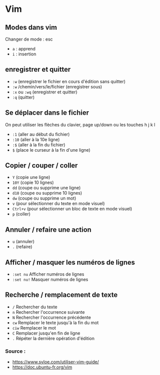 # Vim 

## Modes dans vim

Changer de mode : esc
- `a` : apprend
- `i` : insertion

## enregistrer et quitter

- `:w` (enregistrer le fichier en cours d'édition sans quitter)
- `:w` /chemin/vers/le/fichier (enregistrer sous)
- `:x` ou `:wq` (enregistrer et quitter)
- `:q` (quitter)

## Se déplacer dans le fichier
On peut utiliser les flèches du clavier, page up/down ou les touches h j k l

- `:1` (aller au début du fichier)
- `:10` (aller à la 10e ligne)
- `:$` (aller à la fin du fichier)
- `$` (place le curseur à la fin d'une ligne)

## Copier / couper / coller
- `Y` (copie une ligne)
- `10Y` (copie 10 lignes)
- `dd` (coupe ou supprime une ligne)
- `d10` (coupe ou supprime 10 lignes)
- `dw` (coupe ou supprime un mot)
- `v` (pour sélectionner du texte en mode visuel)
- `Ctrl+v` (pour sélectionner un bloc de texte en mode visuel)
- `p` (coller)

## Annuler / refaire une action
- `u` (annuler)
- `.` (refaire)

## Afficher / masquer les numéros de lignes
- `:set nu` Afficher numéros de lignes
- `:set nu!` Masquer numéros de lignes

## Recherche / remplacement de texte

- `/` Rechercher du texte
- `n` Rechercher l'occurrence suivante
- `N` Rechercher l'occurrence précédente
- `cw` Remplacer le texte jusqu'à la fin du mot
- `ciw` Remplacer le mot
- `C` Remplacer jusqu'en fin de ligne
- `.` Répéter la dernière opération d'édition


### Source : 
- https://www.syloe.com/utiliser-vim-guide/
- https://doc.ubuntu-fr.org/vim
